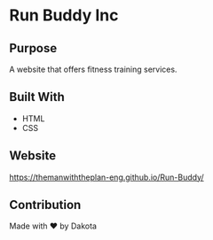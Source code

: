 # Run Buddy Inc

## Purpose
A website that offers fitness training services.

## Built With
* HTML
* CSS

## Website
https://themanwiththeplan-eng.github.io/Run-Buddy/

## Contribution
Made with ❤️ by Dakota
